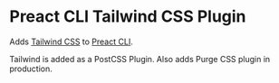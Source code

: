 # Preact CLI Tailwind CSS Plugin

Adds [Tailwind CSS](https://tailwindcss.com/) to [Preact CLI](https://github.com/preactjs/preact-cli).

Tailwind is added as a PostCSS Plugin. Also adds Purge CSS plugin in production.

